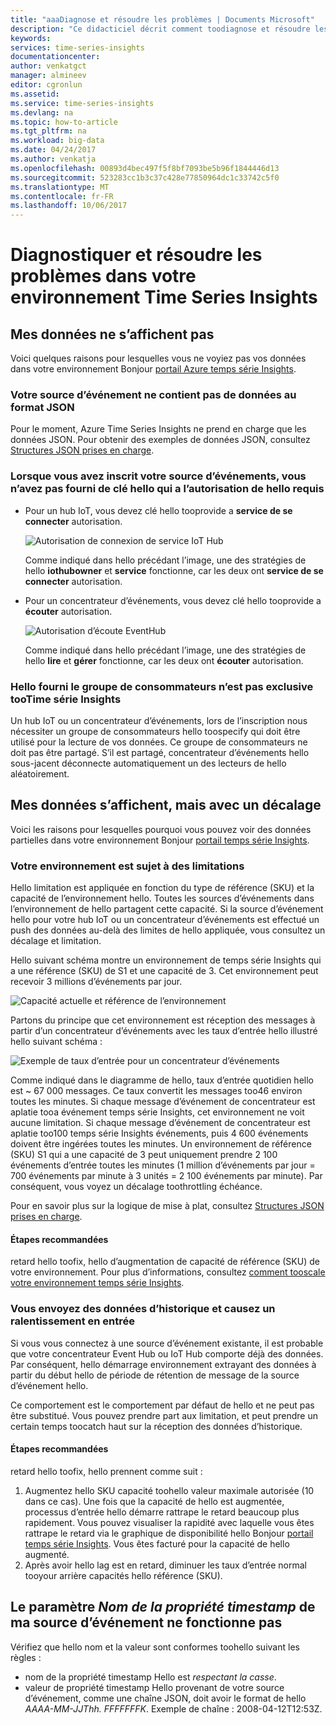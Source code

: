 ```yaml
---
title: "aaaDiagnose et résoudre les problèmes | Documents Microsoft"
description: "Ce didacticiel décrit comment toodiagnose et résoudre les problèmes dans votre environnement un aperçu en temps série"
keywords: 
services: time-series-insights
documentationcenter: 
author: venkatgct
manager: almineev
editor: cgronlun
ms.assetid: 
ms.service: time-series-insights
ms.devlang: na
ms.topic: how-to-article
ms.tgt_pltfrm: na
ms.workload: big-data
ms.date: 04/24/2017
ms.author: venkatja
ms.openlocfilehash: 00893d4bec497f5f8bf7093be5b96f1844446d13
ms.sourcegitcommit: 523283cc1b3c37c428e77850964dc1c33742c5f0
ms.translationtype: MT
ms.contentlocale: fr-FR
ms.lasthandoff: 10/06/2017
---
```

# <a name="diagnose-and-solve-problems-in-your-time-series-insights-environment"></a>Diagnostiquer et résoudre les problèmes dans votre environnement Time Series Insights

## <a name="i-dont-see-my-data"></a>Mes données ne s’affichent pas
Voici quelques raisons pour lesquelles vous ne voyiez pas vos données dans votre environnement Bonjour [portail Azure temps série Insights](https://insights.timeseries.azure.com).

### <a name="your-event-source-doesnt-have-data-in-json-format"></a>Votre source d’événement ne contient pas de données au format JSON
Pour le moment, Azure Time Series Insights ne prend en charge que les données JSON. Pour obtenir des exemples de données JSON, consultez [Structures JSON prises en charge](time-series-insights-send-events.md#supported-json-shapes).

### <a name="when-you-registered-your-event-source-you-didnt-provide-hello-key-that-has-hello-required-permission"></a>Lorsque vous avez inscrit votre source d’événements, vous n’avez pas fourni de clé hello qui a l’autorisation de hello requis
* Pour un hub IoT, vous devez clé hello tooprovide a **service de se connecter** autorisation.

   ![Autorisation de connexion de service IoT Hub](media/diagnose-and-solve-problems/iothub-serviceconnect-permissions.png)

   Comme indiqué dans hello précédant l’image, une des stratégies de hello **iothubowner** et **service** fonctionne, car les deux ont **service de se connecter** autorisation.
* Pour un concentrateur d’événements, vous devez clé hello tooprovide a **écouter** autorisation.

   ![Autorisation d’écoute EventHub](media/diagnose-and-solve-problems/eventhub-listen-permissions.png)

   Comme indiqué dans hello précédant l’image, une des stratégies de hello **lire** et **gérer** fonctionne, car les deux ont **écouter** autorisation.

### <a name="hello-provided-consumer-group-is-not-exclusive-tootime-series-insights"></a>Hello fourni le groupe de consommateurs n’est pas exclusive tooTime série Insights
Un hub IoT ou un concentrateur d’événements, lors de l’inscription nous nécessiter un groupe de consommateurs hello toospecify qui doit être utilisé pour la lecture de vos données. Ce groupe de consommateurs ne doit pas être partagé. S’il est partagé, concentrateur d’événements hello sous-jacent déconnecte automatiquement un des lecteurs de hello aléatoirement.

## <a name="i-see-my-data-but-theres-a-lag"></a>Mes données s’affichent, mais avec un décalage
Voici les raisons pour lesquelles pourquoi vous pouvez voir des données partielles dans votre environnement Bonjour [portail temps série Insights](https://insights.timeseries.azure.com).

### <a name="your-environment-is-getting-throttled"></a>Votre environnement est sujet à des limitations
Hello limitation est appliquée en fonction du type de référence (SKU) et la capacité de l’environnement hello. Toutes les sources d’événements dans l’environnement de hello partagent cette capacité. Si la source d’événement hello pour votre hub IoT ou un concentrateur d’événements est effectué un push des données au-delà des limites de hello appliquée, vous consultez un décalage et limitation.

Hello suivant schéma montre un environnement de temps série Insights qui a une référence (SKU) de S1 et une capacité de 3. Cet environnement peut recevoir 3 millions d’événements par jour.

![Capacité actuelle et référence de l’environnement](media/diagnose-and-solve-problems/environment-sku-current-capacity.png)

Partons du principe que cet environnement est réception des messages à partir d’un concentrateur d’événements avec les taux d’entrée hello illustré hello suivant schéma :

![Exemple de taux d’entrée pour un concentrateur d’événements](media/diagnose-and-solve-problems/eventhub-ingress-rate.png)

Comme indiqué dans le diagramme de hello, taux d’entrée quotidien hello est ~ 67 000 messages. Ce taux convertit les messages too46 environ toutes les minutes. Si chaque message d’événement de concentrateur est aplatie tooa événement temps série Insights, cet environnement ne voit aucune limitation. Si chaque message d’événement de concentrateur est aplatie too100 temps série Insights événements, puis 4 600 événements doivent être ingérées toutes les minutes. Un environnement de référence (SKU) S1 qui a une capacité de 3 peut uniquement prendre 2 100 événements d’entrée toutes les minutes (1 million d’événements par jour = 700 événements par minute à 3 unités = 2 100 événements par minute). Par conséquent, vous voyez un décalage toothrottling échéance. 

Pour en savoir plus sur la logique de mise à plat, consultez [Structures JSON prises en charge](time-series-insights-send-events.md#supported-json-shapes).

#### <a name="recommended-steps"></a>Étapes recommandées
retard hello toofix, hello d’augmentation de capacité de référence (SKU) de votre environnement. Pour plus d’informations, consultez [comment tooscale votre environnement temps série Insights](time-series-insights-how-to-scale-your-environment.md).

### <a name="youre-pushing-historical-data-and-causing-slow-ingress"></a>Vous envoyez des données d’historique et causez un ralentissement en entrée
Si vous vous connectez à une source d’événement existante, il est probable que votre concentrateur Event Hub ou IoT Hub comporte déjà des données. Par conséquent, hello démarrage environnement extrayant des données à partir du début hello de période de rétention de message de la source d’événement hello. 

Ce comportement est le comportement par défaut de hello et ne peut pas être substitué. Vous pouvez prendre part aux limitation, et peut prendre un certain temps toocatch haut sur la réception des données d’historique.

#### <a name="recommended-steps"></a>Étapes recommandées
retard hello toofix, hello prennent comme suit :
1. Augmentez hello SKU capacité toohello valeur maximale autorisée (10 dans ce cas). Une fois que la capacité de hello est augmentée, processus d’entrée hello démarre rattrape le retard beaucoup plus rapidement. Vous pouvez visualiser la rapidité avec laquelle vous êtes rattrape le retard via le graphique de disponibilité hello Bonjour [portail temps série Insights](https://insights.timeseries.azure.com). Vous êtes facturé pour la capacité de hello augmenté.
2. Après avoir hello lag est en retard, diminuer les taux d’entrée normal tooyour arrière capacités hello référence (SKU).

## <a name="my-event-sources-timestamp-property-name-setting-doesnt-work"></a>Le paramètre *Nom de la propriété timestamp* de ma source d’événement ne fonctionne pas
Vérifiez que hello nom et la valeur sont conformes toohello suivant les règles :
* nom de la propriété timestamp Hello est _respectant la casse_.
* valeur de propriété timestamp Hello provenant de votre source d’événement, comme une chaîne JSON, doit avoir le format de hello _AAAA-MM-JJThh. FFFFFFFK_. Exemple de chaîne : 2008-04-12T12:53Z.
